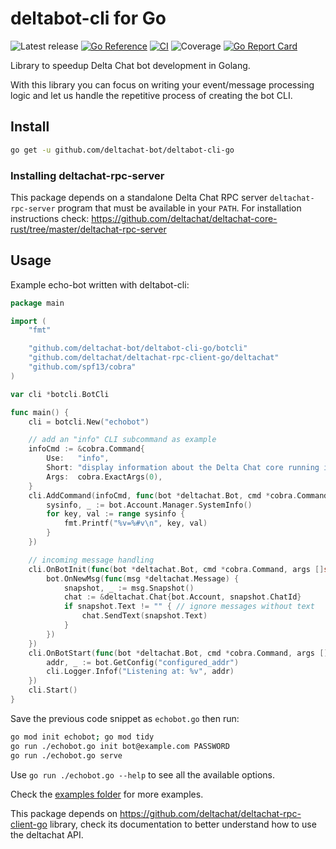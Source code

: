 #  deltabot-cli for Go

![Latest release](https://img.shields.io/github/v/tag/deltachat-bot/deltabot-cli-go?label=release)
[![Go Reference](https://pkg.go.dev/badge/github.com/deltachat-bot/deltabot-cli-go.svg)](https://pkg.go.dev/github.com/deltachat-bot/deltabot-cli-go)
[![CI](https://github.com/deltachat-bot/deltabot-cli-go/actions/workflows/ci.yml/badge.svg)](https://github.com/deltachat-bot/deltabot-cli-go/actions/workflows/ci.yml)
![Coverage](https://img.shields.io/badge/Coverage-83.5%25-brightgreen)
[![Go Report Card](https://goreportcard.com/badge/github.com/deltachat-bot/deltabot-cli-go)](https://goreportcard.com/report/github.com/deltachat-bot/deltabot-cli-go)

Library to speedup Delta Chat bot development in Golang.

With this library you can focus on writing your event/message processing logic and let us handle the
repetitive process of creating the bot CLI.

## Install

```sh
go get -u github.com/deltachat-bot/deltabot-cli-go
```

### Installing deltachat-rpc-server

This package depends on a standalone Delta Chat RPC server `deltachat-rpc-server` program that must be
available in your `PATH`. For installation instructions check:
https://github.com/deltachat/deltachat-core-rust/tree/master/deltachat-rpc-server

## Usage

Example echo-bot written with deltabot-cli:

<!-- MARKDOWN-AUTO-DOCS:START (CODE:src=./examples/echobot.go) -->
<!-- The below code snippet is automatically added from ./examples/echobot.go -->
```go
package main

import (
	"fmt"

	"github.com/deltachat-bot/deltabot-cli-go/botcli"
	"github.com/deltachat/deltachat-rpc-client-go/deltachat"
	"github.com/spf13/cobra"
)

var cli *botcli.BotCli

func main() {
	cli = botcli.New("echobot")

	// add an "info" CLI subcommand as example
	infoCmd := &cobra.Command{
		Use:   "info",
		Short: "display information about the Delta Chat core running in this system",
		Args:  cobra.ExactArgs(0),
	}
	cli.AddCommand(infoCmd, func(bot *deltachat.Bot, cmd *cobra.Command, args []string) {
		sysinfo, _ := bot.Account.Manager.SystemInfo()
		for key, val := range sysinfo {
			fmt.Printf("%v=%#v\n", key, val)
		}
	})

	// incoming message handling
	cli.OnBotInit(func(bot *deltachat.Bot, cmd *cobra.Command, args []string) {
		bot.OnNewMsg(func(msg *deltachat.Message) {
			snapshot, _ := msg.Snapshot()
			chat := &deltachat.Chat{bot.Account, snapshot.ChatId}
			if snapshot.Text != "" { // ignore messages without text
				chat.SendText(snapshot.Text)
			}
		})
	})
	cli.OnBotStart(func(bot *deltachat.Bot, cmd *cobra.Command, args []string) {
		addr, _ := bot.GetConfig("configured_addr")
		cli.Logger.Infof("Listening at: %v", addr)
	})
	cli.Start()
}
```
<!-- MARKDOWN-AUTO-DOCS:END -->

Save the previous code snippet as `echobot.go` then run:

```sh
go mod init echobot; go mod tidy
go run ./echobot.go init bot@example.com PASSWORD
go run ./echobot.go serve
```

Use `go run ./echobot.go --help` to see all the available options.

Check the [examples folder](https://github.com/deltachat-bot/deltabot-cli-go/tree/master/examples) for
more examples.

This package depends on https://github.com/deltachat/deltachat-rpc-client-go library, check its
documentation to better understand how to use the deltachat API.
